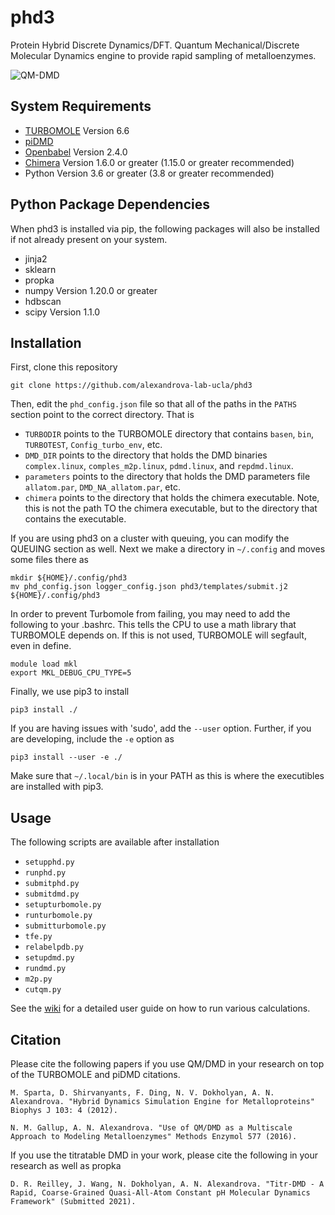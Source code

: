 # phd3
Protein Hybrid Discrete Dynamics/DFT. Quantum Mechanical/Discrete Molecular Dynamics engine to provide rapid sampling of metalloenzymes.

![QM-DMD](docs/img/Figure_QMMM.jpeg)

## System Requirements
- [TURBOMOLE](https://www.turbomole.org/) Version 6.6
- [piDMD](http://www.moleculesinaction.com/pdmd.html)
- [Openbabel](http://openbabel.org/wiki/Main_Page) Version 2.4.0
- [Chimera](https://www.cgl.ucsf.edu/chimera/) Version 1.6.0 or greater (1.15.0 or greater recommended)
- Python Version 3.6 or greater (3.8 or greater recommended)

## Python Package Dependencies
When phd3 is installed via pip, the following packages will also be installed if not already present on your system. 
- jinja2
- sklearn
- propka
- numpy Version 1.20.0 or greater
- hdbscan
- scipy Version 1.1.0

## Installation
First, clone this repository

    git clone https://github.com/alexandrova-lab-ucla/phd3
    
Then, edit the `phd_config.json` file so that all of the paths in the `PATHS` section point to the correct directory. That is
- `TURBODIR` points to the TURBOMOLE directory that contains `basen`, `bin`, `TURBOTEST`, `Config_turbo_env`, etc.
- `DMD_DIR` points to the directory that holds the DMD binaries `complex.linux`, `comples_m2p.linux`, `pdmd.linux`, and `repdmd.linux`. 
- `parameters` points to the directory that holds the DMD parameters file `allatom.par`, `DMD_NA_allatom.par`, etc.
- `chimera` points to the directory that holds the chimera executable. Note, this is not the path TO the chimera executable, but to the directory that contains the executable.

If you are using phd3 on a cluster with queuing, you can modify the QUEUING section as well. Next we make a directory in `~/.config` and moves some files there as

    mkdir ${HOME}/.config/phd3
    mv phd_config.json logger_config.json phd3/templates/submit.j2 ${HOME}/.config/phd3
    
In order to prevent Turbomole from failing, you may need to add the following to your .bashrc. This tells the CPU to use a math library that TURBOMOLE depends on. If this is not used, TURBOMOLE will segfault, even in define.

    module load mkl
    export MKL_DEBUG_CPU_TYPE=5

Finally, we use pip3 to install

    pip3 install ./
    
If you are having issues with 'sudo', add the `--user` option. Further, if you are developing, include the `-e` option as

    pip3 install --user -e ./
    
Make sure that `~/.local/bin` is in your PATH as this is where the executibles are installed with pip3.

## Usage
The following scripts are available after installation
- `setupphd.py`
- `runphd.py`
- `submitphd.py`
- `submitdmd.py`
- `setupturbomole.py`
- `runturbomole.py`
- `submitturbomole.py`
- `tfe.py`
- `relabelpdb.py`
- `setupdmd.py`
- `rundmd.py`
- `m2p.py`
- `cutqm.py`

See the [wiki](https://github.com/alexandrova-lab-ucla/phd3/wiki) for a detailed user guide on how to run various calculations.

## Citation
Please cite the following papers if you use QM/DMD in your research on top of the TURBOMOLE and piDMD citations.

    M. Sparta, D. Shirvanyants, F. Ding, N. V. Dokholyan, A. N. Alexandrova. "Hybrid Dynamics Simulation Engine for Metalloproteins" Biophys J 103: 4 (2012).
    
    N. M. Gallup, A. N. Alexandrova. "Use of QM/DMD as a Multiscale Approach to Modeling Metalloenzymes" Methods Enzymol 577 (2016).
   
If you use the titratable DMD in your work, please cite the following in your research as well as propka

    D. R. Reilley, J. Wang, N. Dokholyan, A. N. Alexandrova. "Titr-DMD - A Rapid, Coarse-Grained Quasi-All-Atom Constant pH Molecular Dynamics Framework" (Submitted 2021). 
    
   
    
